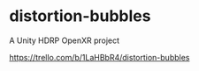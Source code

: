 # distortion-bubbles

A Unity HDRP OpenXR project

https://trello.com/b/1LaHBbR4/distortion-bubbles
